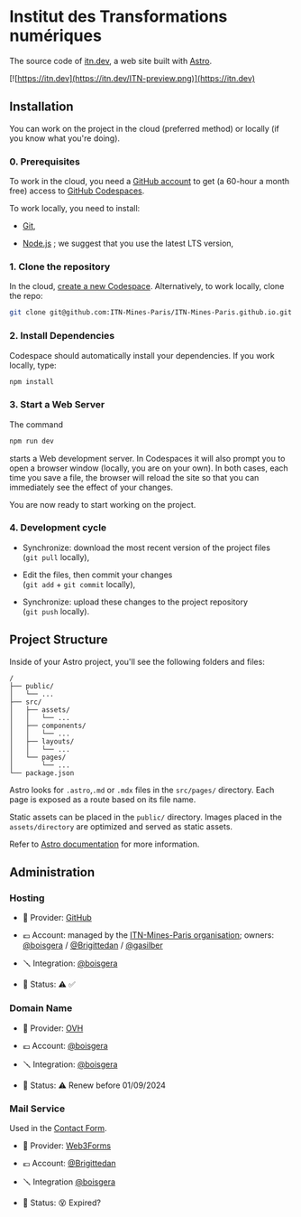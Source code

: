 # Institut des Transformations numériques

The source code of [itn.dev](https://itn.dev), a web site built with [Astro](https://astro.build/).

[![https://itn.dev](https://itn.dev/ITN-preview.png)](https://itn.dev)

## Installation

You can work on the project in the cloud (preferred method) or locally 
(if you know what you're doing).

### 0. Prerequisites

To work in the cloud, you need a [GitHub account](https://github.com/) 
to get (a 60-hour a month free) access to [GitHub Codespaces](https://github.com/features/codespaces).

To work locally, you need to install:

  - [Git](https://git-scm.com/),

  - [Node.js](https://nodejs.org/en/) ; 
    we suggest that you use the latest LTS version,

### 1. Clone the repository

In the cloud, [create a new Codespace](https://codespaces.new/ITN-Mines-Paris/ITN-Mines-Paris.github.io). Alternatively, to work locally, clone the repo:

```bash
git clone git@github.com:ITN-Mines-Paris/ITN-Mines-Paris.github.io.git
```

### 2. Install Dependencies

Codespace should automatically install your dependencies. If you work locally, type:

```bash
npm install
```

### 3. Start a Web Server

The command

```bash
npm run dev
```

starts a Web development server. In Codespaces it will also prompt you to open a browser window (locally, you are on your own). In both cases, each time you save a file, the browser will reload the site so that you can immediately see the effect of your changes.

You are now ready to start working on the project.

### 4. Development cycle

  - Synchronize: download the most recent version of the project files   
    (`git pull` locally), 

  - Edit the files, then commit your changes  
    (`git add` + `git commit` locally),
  
  - Synchronize: upload these changes to the project repository   
    (`git push` locally).

## Project Structure

Inside of your Astro project, you'll see the following folders and files:

```
/
├── public/
│   └── ...
├── src/
│   ├── assets/
│   │   └── ...
│   ├── components/
│   │   └── ...
│   ├── layouts/
│   │   └── ...
│   └── pages/
│       └── ...
└── package.json
```

Astro looks for `.astro`,`.md` or `.mdx` files in the `src/pages/` directory. Each page is exposed as a route based on its file name.

Static assets can be placed in the `public/` directory. Images placed in 
the `assets/directory` are optimized and served as static assets.

Refer to [Astro documentation](https://docs.astro.build/getting-started) for more information.



## Administration

### Hosting

  - 🏢 Provider: [GitHub](https://github.com)

  - 💶 Account: managed by the [ITN-Mines-Paris organisation](https://github.com/orgs/ITN-Mines-Paris); owners: [@boisgera](https://github.com/boisgera) / [@Brigittedan](https://github.com/Brigittedan) / [@gasilber](https://github.com/gasilber)
  
  - 🪛 Integration: [@boisgera](https://github.com/boisgera)

  - 🔋 Status: ⚠️ ✅

### Domain Name

  - 🏢 Provider: [OVH](https://www.ovhcloud.com/)

  - 💶 Account: [@boisgera](https://github.com/boisgera)
  
  - 🪛 Integration: [@boisgera](https://github.com/boisgera)

  - 🔋 Status: ⚠️ Renew before 01/09/2024


### Mail Service

Used in the [Contact Form](https://itn.dev/contact/).

  - 🏢 Provider: [Web3Forms](https://web3forms.com/)

  - 💶 Account: [@Brigittedan](https://github.com/Brigittedan)  
    
  - 🪛 Integration [@boisgera](https://github.com/boisgera) 

  - 🔋 Status: 😵 Expired?